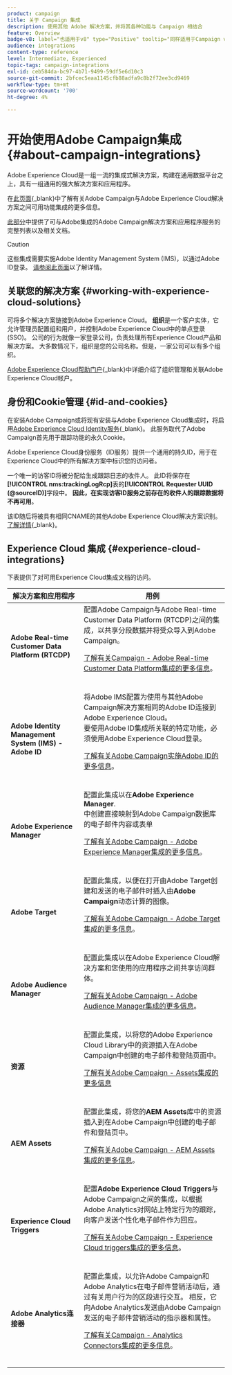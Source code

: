 ```yaml
---
product: campaign
title: 关于 Campaign 集成
description: 使用其他 Adobe 解决方案，并将其各种功能与 Campaign 相结合
feature: Overview
badge-v8: label="也适用于v8" type="Positive" tooltip="同样适用于Campaign v8"
audience: integrations
content-type: reference
level: Intermediate, Experienced
topic-tags: campaign-integrations
exl-id: ceb584da-bc97-4b71-9499-59df5e6d10c3
source-git-commit: 2bfcec5eaa1145cfb88adfa9c8b2f72ee3cd9469
workflow-type: tm+mt
source-wordcount: '700'
ht-degree: 4%

---
```


# 开始使用Adobe Campaign集成 {#about-campaign-integrations}

Adobe Experience Cloud是一组一流的集成式解决方案，构建在通用数据平台之上，具有一组通用的强大解决方案和应用程序。

在[此页面](https://experienceleague.adobe.com/en/docs/core-services/interface/administration/integrations){_blank}中了解有关Adobe Campaign与Adobe Experience Cloud解决方案之间可用功能集成的更多信息。

[此部分](#experience-cloud-integrations)中提供了可与Adobe集成的Adobe Campaign解决方案和应用程序服务的完整列表以及相关文档。

>[!CAUTION]
>
>这些集成需要实施Adobe Identity Management System (IMS)，以通过Adobe ID登录。 [请参阅此页面](../../integrations/using/about-adobe-id.md)以了解详情。
>

## 关联您的解决方案 {#working-with-experience-cloud-solutions}

可将多个解决方案链接到Adobe Experience Cloud。 **组织**&#x200B;是一个客户实体，它允许管理员配置组和用户，并控制Adobe Experience Cloud中的单点登录(SSO)。 公司的行为就像一家登录公司，负责处理所有Experience Cloud产品和解决方案。 大多数情况下，组织是您的公司名称。但是，一家公司可以有多个组织。

[Adobe Experience Cloud帮助门户](https://experienceleague.adobe.com/en/docs/core-services/interface/administration/organizations){_blank}中详细介绍了组织管理和关联Adobe Experience Cloud帐户。

## 身份和Cookie管理 {#id-and-cookies}

在安装Adobe Campaign或将现有安装与Adobe Experience Cloud集成时，将启用[Adobe Experience Cloud Identity服务](https://experienceleague.adobe.com/en/docs/id-service/using/home){_blank}。 此服务取代了Adobe Campaign首先用于跟踪功能的永久Cookie。

Adobe Experience Cloud身份服务（ID服务）提供一个通用的持久ID，用于在Experience Cloud中的所有解决方案中标识您的访问者。

一个唯一的访客ID将被分配给生成跟踪日志的收件人。 此ID将保存在&#x200B;**[!UICONTROL nms:trackingLogRcp]**&#x200B;表的&#x200B;**[!UICONTROL Requester UUID (@sourceID)]**&#x200B;字段中。 **因此，在实现访客ID服务之前存在的收件人的跟踪数据将不再可用**。

该ID随后将被具有相同CNAME的其他Adobe Experience Cloud解决方案识别。 [了解详情](https://experienceleague.adobe.com/en/docs/id-service/using/reference/analytics-reference/cname){_blank}。

## Experience Cloud 集成 {#experience-cloud-integrations}

下表提供了对可用Experience Cloud集成文档的访问。

<table> 
 <thead> 
  <tr> 
   <th> 解决方案和应用程序<br /> </th> 
   <th> 用例<br /> </th> 
  </tr> 
 </thead> 
 <tbody> 
  <tr> 
   <td> <strong>Adobe Real-time Customer Data Platform (RTCDP)</strong><br /> </td> 
   <td> 配置Adobe Campaign与Adobe Real-time Customer Data Platform (RTCDP)之间的集成，以共享分段数据并将受众导入到Adobe Campaign。<br /> <p><a href="../../integrations/using/get-started-sources-destinations.md">了解有关Campaign - Adobe Real-time Customer Data Platform集成的更多信息</a>。</p><br /> </td> 
  </tr> 
  <tr> 
   <td> <strong>Adobe Identity Management System (IMS) - Adobe ID</strong><br /> </td> 
   <td> 将Adobe IMS配置为使用与其他Adobe Campaign解决方案相同的Adobe ID连接到Adobe Experience Cloud。<br />要使用Adobe ID集成所关联的特定功能，必须使用Adobe Experience Cloud登录。<br /> <p><a href="../../integrations/using/about-adobe-id.md">了解有关Adobe Campaign实施Adobe ID的更多信息</a>。</p><br /> </td> 
  </tr> 
  <tr> 
   <td> <strong>Adobe Experience Manager</strong><br /> </td> 
   <td> 配置此集成以在<strong>Adobe Experience Manager</strong>.<br />中创建直接映射到Adobe Campaign数据库的电子邮件内容或表单 <p><a href="../../integrations/using/about-adobe-experience-manager.md">了解有关Adobe Campaign - Adobe Experience Manager集成的更多信息</a>。</p><br /> </td> 
  </tr> 
  <tr> 
   <td> <strong>Adobe Target</strong><br /> </td> 
   <td> 配置此集成，以便在打开由Adobe Target创建和发送的电子邮件时插入由<strong>Adobe Campaign</strong>动态计算的图像。<br /> <p><a href="../../integrations/using/integrating-with-adobe-target.md">了解有关Adobe Campaign - Adobe Target集成的更多信息</a>。</p><br /> </td> 
  </tr> 
  <tr> 
   <td><strong>Adobe Audience Manager</strong><br /> </td> 
   <td> 配置此集成以在Adobe Experience Cloud解决方案和您使用的应用程序之间共享访问群体。<br /> <p><a href="../../integrations/using/sharing-audiences-with-adobe-experience-cloud.md">了解有关Adobe Campaign - Adobe Audience Manager集成的更多信息</a>。</p><br /> </td> 
  </tr> 
  <tr> 
   <td> <strong>资源</strong><br /> </td> 
   <td> 配置此集成，以将您的Adobe Experience Cloud Library中的资源插入在Adobe Campaign中创建的电子邮件和登陆页面中。<br /> <p><a href="../../integrations/using/configuring-access-to-assets.md#integrating-with-experience-cloud-assets">了解有关Adobe Campaign - Assets集成的更多信息</a></p><br /> </td> 
  </tr> 
  <tr> 
   <td> <strong>AEM Assets</strong><br /> </td> 
   <td> 配置此集成，将您的<strong>AEM Assets</strong>库中的资源插入到在Adobe Campaign中创建的电子邮件和登陆页中。<br /> <p><a href="../../integrations/using/configuring-access-to-assets.md#integrating-with-aem-assets">了解有关Adobe Campaign - AEM Assets集成的更多信息</a>。</p><br /> </td> 
  </tr> 
  <tr> 
   <td> <strong>Experience Cloud Triggers</strong><br /> </td> 
   <td> 配置<strong>Adobe Experience Cloud Triggers</strong>与Adobe Campaign之间的集成，以根据Adobe Analytics对网站上特定行为的跟踪，向客户发送个性化电子邮件作为回应。<br /> <p><a href="about-triggers.md">了解有关Adobe Campaign - Experience Cloud triggers集成的更多信息</a>。</p><br /> </td> 
  </tr> 
  <tr> 
   <td> <strong>Adobe Analytics连接器</strong><br /> </td> 
   <td> 配置此集成，以允许Adobe Campaign和Adobe Analytics在电子邮件营销活动后，通过有关用户行为的区段进行交互。 相反，它向Adobe Analytics发送由Adobe Campaign发送的电子邮件营销活动的指示器和属性。<br /> <p><a href="../../integrations/using/gs-aa.md">了解有关Campaign - Analytics Connectors集成的更多信息</a>。</p><br /> </td> 
  </tr> 
 </tbody> 
</table>
